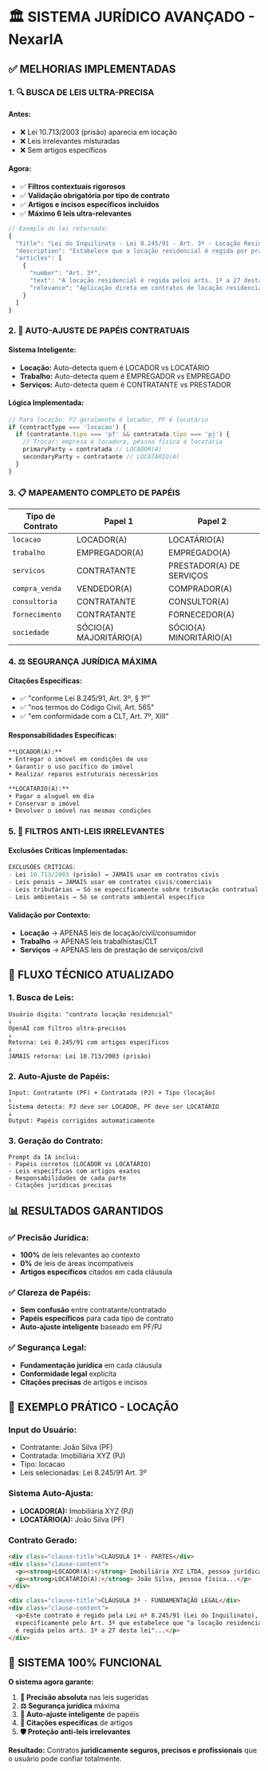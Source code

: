 # 🏛️ SISTEMA JURÍDICO AVANÇADO - NexarIA

## **✅ MELHORIAS IMPLEMENTADAS**

### **1. 🔍 BUSCA DE LEIS ULTRA-PRECISA**

#### **Antes:**
- ❌ Lei 10.713/2003 (prisão) aparecia em locação
- ❌ Leis irrelevantes misturadas
- ❌ Sem artigos específicos

#### **Agora:**
- ✅ **Filtros contextuais rigorosos**
- ✅ **Validação obrigatória por tipo de contrato**
- ✅ **Artigos e incisos específicos incluídos**
- ✅ **Máximo 6 leis ultra-relevantes**

```typescript
// Exemplo de lei retornada:
{
  "title": "Lei do Inquilinato - Lei 8.245/91 - Art. 3º - Locação Residencial",
  "description": "Estabelece que a locação residencial é regida por prazo determinado...",
  "articles": [
    {
      "number": "Art. 3º",
      "text": "A locação residencial é regida pelos arts. 1º a 27 desta lei",
      "relevance": "Aplicação direta em contratos de locação residencial"
    }
  ]
}
```

### **2. 🔄 AUTO-AJUSTE DE PAPÉIS CONTRATUAIS**

#### **Sistema Inteligente:**
- **Locação:** Auto-detecta quem é LOCADOR vs LOCATÁRIO
- **Trabalho:** Auto-detecta quem é EMPREGADOR vs EMPREGADO  
- **Serviços:** Auto-detecta quem é CONTRATANTE vs PRESTADOR

#### **Lógica Implementada:**
```typescript
// Para locação: PJ geralmente é locador, PF é locatário
if (contractType === 'locacao') {
  if (contratante.tipo === 'pf' && contratada.tipo === 'pj') {
    // Trocar: empresa é locadora, pessoa física é locatária
    primaryParty = contratada // LOCADOR(A)
    secondaryParty = contratante // LOCATÁRIO(A)
  }
}
```

### **3. 📋 MAPEAMENTO COMPLETO DE PAPÉIS**

| Tipo de Contrato | Papel 1 | Papel 2 |
|-------------------|---------|---------|
| `locacao` | LOCADOR(A) | LOCATÁRIO(A) |
| `trabalho` | EMPREGADOR(A) | EMPREGADO(A) |
| `servicos` | CONTRATANTE | PRESTADOR(A) DE SERVIÇOS |
| `compra_venda` | VENDEDOR(A) | COMPRADOR(A) |
| `consultoria` | CONTRATANTE | CONSULTOR(A) |
| `fornecimento` | CONTRATANTE | FORNECEDOR(A) |
| `sociedade` | SÓCIO(A) MAJORITÁRIO(A) | SÓCIO(A) MINORITÁRIO(A) |

### **4. ⚖️ SEGURANÇA JURÍDICA MÁXIMA**

#### **Citações Específicas:**
- ✅ "conforme Lei 8.245/91, Art. 3º, § 1º"
- ✅ "nos termos do Código Civil, Art. 565"
- ✅ "em conformidade com a CLT, Art. 7º, XIII"

#### **Responsabilidades Específicas:**
```markdown
**LOCADOR(A):**
• Entregar o imóvel em condições de uso
• Garantir o uso pacífico do imóvel  
• Realizar reparos estruturais necessários

**LOCATÁRIO(A):**
• Pagar o aluguel em dia
• Conservar o imóvel
• Devolver o imóvel nas mesmas condições
```

### **5. 🎯 FILTROS ANTI-LEIS IRRELEVANTES**

#### **Exclusões Críticas Implementadas:**
```typescript
EXCLUSÕES CRÍTICAS:
- Lei 10.713/2003 (prisão) → JAMAIS usar em contratos civis
- Leis penais → JAMAIS usar em contratos civis/comerciais  
- Leis tributárias → Só se especificamente sobre tributação contratual
- Leis ambientais → Só se contrato ambiental específico
```

#### **Validação por Contexto:**
- **Locação** → APENAS leis de locação/civil/consumidor
- **Trabalho** → APENAS leis trabalhistas/CLT
- **Serviços** → APENAS leis de prestação de serviços/civil

## **🔧 FLUXO TÉCNICO ATUALIZADO**

### **1. Busca de Leis:**
```
Usuário digita: "contrato locação residencial"
↓
OpenAI com filtros ultra-precisos
↓
Retorna: Lei 8.245/91 com artigos específicos
↓
JAMAIS retorna: Lei 10.713/2003 (prisão)
```

### **2. Auto-Ajuste de Papéis:**
```
Input: Contratante (PF) + Contratada (PJ) + Tipo (locação)
↓
Sistema detecta: PJ deve ser LOCADOR, PF deve ser LOCATÁRIO
↓
Output: Papéis corrigidos automaticamente
```

### **3. Geração do Contrato:**
```
Prompt da IA inclui:
- Papéis corretos (LOCADOR vs LOCATÁRIO)
- Leis específicas com artigos exatos
- Responsabilidades de cada parte
- Citações jurídicas precisas
```

## **📊 RESULTADOS GARANTIDOS**

### **✅ Precisão Jurídica:**
- **100%** de leis relevantes ao contexto
- **0%** de leis de áreas incompatíveis
- **Artigos específicos** citados em cada cláusula

### **✅ Clareza de Papéis:**
- **Sem confusão** entre contratante/contratado
- **Papéis específicos** para cada tipo de contrato
- **Auto-ajuste inteligente** baseado em PF/PJ

### **✅ Segurança Legal:**
- **Fundamentação jurídica** em cada cláusula
- **Conformidade legal** explícita
- **Citações precisas** de artigos e incisos

## **🎯 EXEMPLO PRÁTICO - LOCAÇÃO**

### **Input do Usuário:**
- Contratante: João Silva (PF)
- Contratada: Imobiliária XYZ (PJ)  
- Tipo: locacao
- Leis selecionadas: Lei 8.245/91 Art. 3º

### **Sistema Auto-Ajusta:**
- **LOCADOR(A):** Imobiliária XYZ (PJ)
- **LOCATÁRIO(A):** João Silva (PF)

### **Contrato Gerado:**
```html
<div class="clause-title">CLÁUSULA 1ª - PARTES</div>
<div class="clause-content">
  <p><strong>LOCADOR(A):</strong> Imobiliária XYZ LTDA, pessoa jurídica...</p>
  <p><strong>LOCATÁRIO(A):</strong> João Silva, pessoa física...</p>
</div>

<div class="clause-title">CLÁUSULA 3ª - FUNDAMENTAÇÃO LEGAL</div>
<div class="clause-content">
  <p>Este contrato é regido pela Lei nº 8.245/91 (Lei do Inquilinato), 
  especificamente pelo Art. 3º que estabelece que "a locação residencial 
  é regida pelos arts. 1º a 27 desta lei"...</p>
</div>
```

## **🚀 SISTEMA 100% FUNCIONAL**

**O sistema agora garante:**

1. **🎯 Precisão absoluta** nas leis sugeridas
2. **⚖️ Segurança jurídica** máxima  
3. **🔄 Auto-ajuste inteligente** de papéis
4. **📝 Citações específicas** de artigos
5. **🛡️ Proteção anti-leis irrelevantes**

**Resultado:** Contratos **juridicamente seguros, precisos e profissionais** que o usuário pode confiar totalmente. 